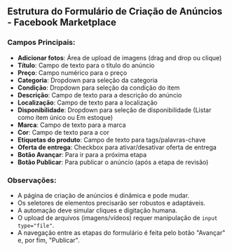 ## Estrutura do Formulário de Criação de Anúncios - Facebook Marketplace

### Campos Principais:
- **Adicionar fotos**: Área de upload de imagens (drag and drop ou clique)
- **Título**: Campo de texto para o título do anúncio
- **Preço**: Campo numérico para o preço
- **Categoria**: Dropdown para seleção da categoria
- **Condição**: Dropdown para seleção da condição do item
- **Descrição**: Campo de texto para a descrição do anúncio
- **Localização**: Campo de texto para a localização
- **Disponibilidade**: Dropdown para seleção de disponibilidade (Listar como item único ou Em estoque)
- **Marca**: Campo de texto para a marca
- **Cor**: Campo de texto para a cor
- **Etiquetas do produto**: Campo de texto para tags/palavras-chave
- **Oferta de entrega**: Checkbox para ativar/desativar oferta de entrega
- **Botão Avançar**: Para ir para a próxima etapa
- **Botão Publicar**: Para publicar o anúncio (após a etapa de revisão)

### Observações:
- A página de criação de anúncios é dinâmica e pode mudar.
- Os seletores de elementos precisarão ser robustos e adaptáveis.
- A automação deve simular cliques e digitação humana.
- O upload de arquivos (imagens/vídeos) requer manipulação de `input type="file"`.
- A navegação entre as etapas do formulário é feita pelo botão "Avançar" e, por fim, "Publicar".


